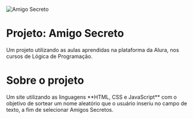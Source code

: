 ![Amigo Secreto](https://play-lh.googleusercontent.com/kPe0UEOEGIEhm4xIxzseh8ZBzRumV7IxsDu81tr1qePwsmH8GUuU3w1mG8hIhumyn-hP)
<h1> Projeto: Amigo Secreto </h1>
Um projeto utilizando as aulas aprendidas na plataforma da Alura, nos cursos de Lógica de Programação.


<h1> Sobre o projeto </h1>
Um site utilizando as linguagens **HTML, CSS e JavaScript** com o objetivo de sortear um nome aleatório que o usuário inseriu no campo de texto, a fim de selecionar Amigos Secretos.
